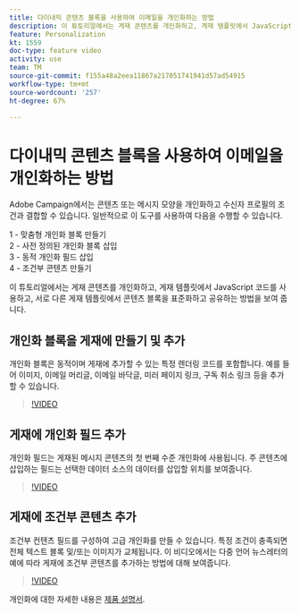 ```yaml
---
title: 다이내믹 콘텐츠 블록을 사용하여 이메일을 개인화하는 방법
description: 이 튜토리얼에서는 게재 콘텐츠를 개인화하고, 게재 템플릿에서 JavaScript 코드를 사용하고, 서로 다른 게재 템플릿에서 콘텐츠 블록을 표준화하고 공유하는 방법을 보여 줍니다.
feature: Personalization
kt: 1559
doc-type: feature video
activity: use
team: TM
source-git-commit: f155a48a2eea11867a217051741941d57ad54915
workflow-type: tm+mt
source-wordcount: '257'
ht-degree: 67%

---
```



# 다이내믹 콘텐츠 블록을 사용하여 이메일을 개인화하는 방법

Adobe Campaign에서는 콘텐츠 또는 메시지 모양을 개인화하고 수신자 프로필의 조건과 결합할 수 있습니다. 일반적으로 이 도구를 사용하여 다음을 수행할 수 있습니다.

1 - 맞춤형 개인화 블록 만들기\
2 - 사전 정의된 개인화 블록 삽입\
3 - 동적 개인화 필드 삽입\
4 - 조건부 콘텐츠 만들기

이 튜토리얼에서는 게재 콘텐츠를 개인화하고, 게재 템플릿에서 JavaScript 코드를 사용하고, 서로 다른 게재 템플릿에서 콘텐츠 블록을 표준화하고 공유하는 방법을 보여 줍니다.

## 개인화 블록을 게재에 만들기 및 추가

개인화 블록은 동적이며 게재에 추가할 수 있는 특정 렌더링 코드를 포함합니다. 예를 들어 이미지, 이메일 머리글, 이메일 바닥글, 미러 페이지 링크, 구독 취소 링크 등을 추가할 수 있습니다.

>[!VIDEO](https://video.tv.adobe.com/v/24924?quality=12&learn=on)

## 게재에 개인화 필드 추가

개인화 필드는 게재된 메시지 콘텐츠의 첫 번째 수준 개인화에 사용됩니다. 주 콘텐츠에 삽입하는 필드는 선택한 데이터 소스의 데이터를 삽입할 위치를 보여줍니다.

>[!VIDEO](https://video.tv.adobe.com/v/24925?quality=12&learn=on)

## 게재에 조건부 콘텐츠 추가

조건부 컨텐츠 필드를 구성하여 고급 개인화를 만들 수 있습니다. 특정 조건이 충족되면 전체 텍스트 블록 및/또는 이미지가 교체됩니다. 이 비디오에서는 다중 언어 뉴스레터의 예에 따라 게재에 조건부 콘텐츠를 추가하는 방법에 대해 보여줍니다.

>[!VIDEO](https://video.tv.adobe.com/v/24926?quality=12&learn=on)

개인화에 대한 자세한 내용은 [제품 설명서](https://experienceleague.adobe.com/docs/campaign-classic/using/sending-messages/personalizing-deliveries/about-personalization.html?lang=en).
